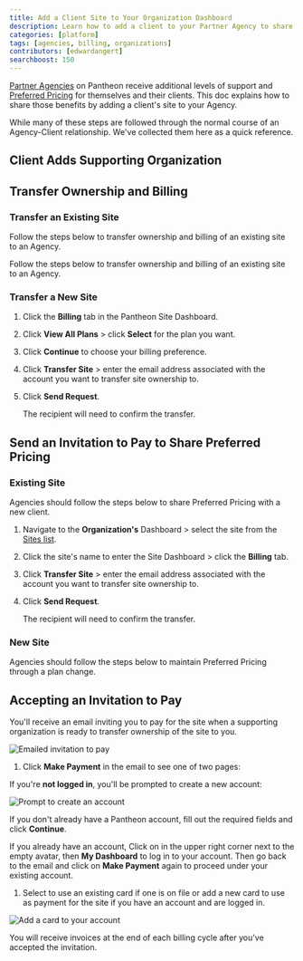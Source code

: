 ```yaml
---
title: Add a Client Site to Your Organization Dashboard
description: Learn how to add a client to your Partner Agency to share special features and pricing.
categories: [platform]
tags: [agencies, billing, organizations]
contributors: [edwardangert]
searchboost: 150
---
```


[Partner Agencies](https://pantheon.io/plans/partner-program?docs) on Pantheon receive additional levels of support and [Preferred Pricing](https://pantheon.io/plans/agency-preferred-pricing?docs) for themselves and their clients. This doc explains how to share those benefits by adding a client's site to your Agency.

While many of these steps are followed through the normal course of an Agency-Client relationship. We've collected them here as a quick reference.

## Client Adds Supporting Organization

<Partial file="add-supporting-org.md" />

## Transfer Ownership and Billing

### Transfer an Existing Site

Follow the steps below to transfer ownership and billing of an existing site to an Agency.

<Partial file="transfer-ownership-billing-steps.md" />

Follow the steps below to transfer ownership and billing of an existing site to an Agency.

### Transfer a New Site

1. Click the **Billing** tab in the Pantheon Site Dashboard.

1. Click **View All Plans** > click **Select** for the plan you want.

1. Click **Continue** to choose your billing preference.

1. Click **Transfer Site** > enter the email address associated with the account you want to transfer site ownership to.

1. Click **Send Request**. 

    The recipient will need to confirm the transfer.

## Send an Invitation to Pay to Share Preferred Pricing

### Existing Site

 Agencies should follow the steps below to share Preferred Pricing with a new client. 

1. Navigate to the **<span class="glyphicons glyphicons-group"></span> Organization's** Dashboard > select the site from the [Sites list](/organizations/#sites).

1. Click the site's name to enter the Site Dashboard > click the **Billing** tab.

1. Click **Transfer Site** > enter the email address associated with the account you want to transfer site ownership to.

1. Click **Send Request**. 

    The recipient will need to confirm the transfer.

### New Site

Agencies should follow the steps below to maintain Preferred Pricing through a plan change. 

<Partial file="invite-to-pay.md" />

## Accepting an Invitation to Pay

You'll receive an email inviting you to pay for the site when a supporting organization is ready to transfer ownership of the site to you.

  ![Emailed invitation to pay](../images/dashboard/invitation-to-pay.png)

1. Click **Make Payment** in the email to see one of two pages:

  If you're **not logged in**, you'll be prompted to create a new account:

  ![Prompt to create an account](../images/dashboard/invitation-new-account.png)

  If you don't already have a Pantheon account, fill out the required fields and click **Continue**.

  If you already have an account, Click on <span class="glyphicons glyphicons-chevron-down"></span> in the upper right corner next to the empty avatar, then **My Dashboard** to log in to your account. Then go back to the email and click on **Make Payment** again to proceed under your existing account.

1. Select to use an existing card if one is on file or add a new card to use as payment for the site if you have an account and are logged in.

  ![Add a card to your account](../images/dashboard/add-card.png)

You will receive invoices at the end of each billing cycle after you've accepted the invitation.
